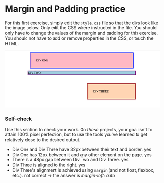 # Margin and Padding practice

For this first exercise, simply edit the `style.css` file so that the divs look like the image below. Only edit the CSS where instructed in the file.  You should only have to change the values of the margin and padding for this exercise. You should not have to add or remove properties in the CSS, or touch the HTML.

![outcome](./desired-outcome.png)

### Self-check 
Use this section to check your work. On _these_ projects, your goal isn't to attain 100% pixel perfection, but to use the tools you've learned to get relatively close to the desired output.

- Div One and Div Three have 32px between their text and border. yes
- Div One has 12px between it and any other element on the page. yes
- There is a 48px gap between Div Two and Div Three. yes
- Div Three is aligned to the right. yes
- Div Three's alignment is achieved using `margin` (and not float, flexbox, etc.). not correct -> the answer is _margin-left: auto_